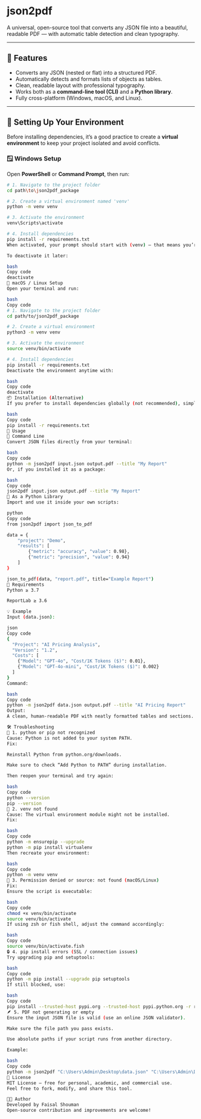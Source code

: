 # json2pdf

A universal, open-source tool that converts any JSON file into a beautiful, readable PDF — with automatic table detection and clean typography.

---

## 🚀 Features
- Converts any JSON (nested or flat) into a structured PDF.
- Automatically detects and formats lists of objects as tables.
- Clean, readable layout with professional typography.
- Works both as a **command-line tool (CLI)** and a **Python library**.
- Fully cross-platform (Windows, macOS, and Linux).

---

## 🧩 Setting Up Your Environment

Before installing dependencies, it’s a good practice to create a **virtual environment** to keep your project isolated and avoid conflicts.

### 🪟 **Windows Setup**

Open **PowerShell** or **Command Prompt**, then run:

```bash
# 1. Navigate to the project folder
cd path\to\json2pdf_package

# 2. Create a virtual environment named 'venv'
python -m venv venv

# 3. Activate the environment
venv\Scripts\activate

# 4. Install dependencies
pip install -r requirements.txt
When activated, your prompt should start with (venv) — that means you’re inside the virtual environment.

To deactivate it later:

bash
Copy code
deactivate
🍎 macOS / Linux Setup
Open your terminal and run:

bash
Copy code
# 1. Navigate to the project folder
cd path/to/json2pdf_package

# 2. Create a virtual environment
python3 -m venv venv

# 3. Activate the environment
source venv/bin/activate

# 4. Install dependencies
pip install -r requirements.txt
Deactivate the environment anytime with:

bash
Copy code
deactivate
📦 Installation (Alternative)
If you prefer to install dependencies globally (not recommended), simply run:

bash
Copy code
pip install -r requirements.txt
🧰 Usage
🔹 Command Line
Convert JSON files directly from your terminal:

bash
Copy code
python -m json2pdf input.json output.pdf --title "My Report"
Or, if you installed it as a package:

bash
Copy code
json2pdf input.json output.pdf --title "My Report"
🔹 As a Python Library
Import and use it inside your own scripts:

python
Copy code
from json2pdf import json_to_pdf

data = {
    "project": "Demo",
    "results": [
        {"metric": "accuracy", "value": 0.98},
        {"metric": "precision", "value": 0.94}
    ]
}

json_to_pdf(data, "report.pdf", title="Example Report")
🧾 Requirements
Python ≥ 3.7

ReportLab ≥ 3.6

💡 Example
Input (data.json):

json
Copy code
{
  "Project": "AI Pricing Analysis",
  "Version": "1.2",
  "Costs": [
    {"Model": "GPT-4o", "Cost/1K Tokens ($)": 0.01},
    {"Model": "GPT-4o-mini", "Cost/1K Tokens ($)": 0.002}
  ]
}
Command:

bash
Copy code
python -m json2pdf data.json output.pdf --title "AI Pricing Report"
Output:
A clean, human-readable PDF with neatly formatted tables and sections.

🛠️ Troubleshooting
🧱 1. python or pip not recognized
Cause: Python is not added to your system PATH.
Fix:

Reinstall Python from python.org/downloads.

Make sure to check “Add Python to PATH” during installation.

Then reopen your terminal and try again:

bash
Copy code
python --version
pip --version
🧩 2. venv not found
Cause: The virtual environment module might not be installed.
Fix:

bash
Copy code
python -m ensurepip --upgrade
python -m pip install virtualenv
Then recreate your environment:

bash
Copy code
python -m venv venv
🧰 3. Permission denied or source: not found (macOS/Linux)
Fix:
Ensure the script is executable:

bash
Copy code
chmod +x venv/bin/activate
source venv/bin/activate
If using zsh or fish shell, adjust the command accordingly:

bash
Copy code
source venv/bin/activate.fish
🔒 4. pip install errors (SSL / connection issues)
Try upgrading pip and setuptools:

bash
Copy code
python -m pip install --upgrade pip setuptools
If still blocked, use:

bash
Copy code
pip install --trusted-host pypi.org --trusted-host pypi.python.org -r requirements.txt
🪶 5. PDF not generating or empty
Ensure the input JSON file is valid (use an online JSON validator).

Make sure the file path you pass exists.

Use absolute paths if your script runs from another directory.

Example:

bash
Copy code
python -m json2pdf "C:\Users\Admin\Desktop\data.json" "C:\Users\Admin\Desktop\report.pdf"
📝 License
MIT License — free for personal, academic, and commercial use.
Feel free to fork, modify, and share this tool.

👨‍💻 Author
Developed by Faisal Shouman
Open-source contribution and improvements are welcome!